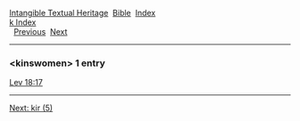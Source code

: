 [Intangible Textual Heritage](../../index)  [Bible](../index) 
[Index](index)   
[k Index](_k_)  
  [Previous](c06485)  [Next](c06487) 

------------------------------------------------------------------------

### &lt;kinswomen&gt; 1 entry

[Lev 18:17](../kjv/lev018.htm#017)  

------------------------------------------------------------------------

[Next: kir (5)](c06487)
